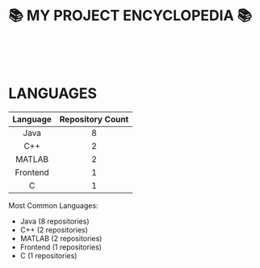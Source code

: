 

# 📚 MY PROJECT ENCYCLOPEDIA 📚

<br>
<br>
<br>

# LANGUAGES



|    Language    |   Repository Count   |
|    :------:    |   :--------------:   |
|     Java       |          8           | 
|     C++        |          2           | 
|     MATLAB     |          2           | 
|     Frontend   |          1           | 
|     C          |          1           | 






Most Common Languages:
  - Java     (8 repositories)
  - C++      (2 repositories)
  - MATLAB   (2 repositories)
  - Frontend   (1 repositories)
  - C          (1 repositories)



<!--
Assembly 1

C 1


Frontend 1




-->
